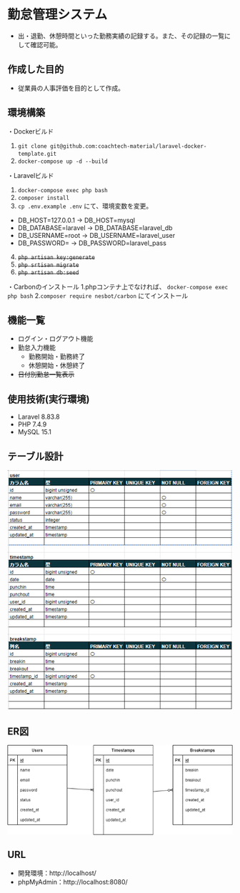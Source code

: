 # 勤怠管理システム
- 出・退勤、休憩時間といった勤務実績の記録する。また、その記録の一覧にして確認可能。

## 作成した目的
- 従業員の人事評価を目的として作成。

## 環境構築
・Dockerビルド 
1. `git clone git@github.com:coachtech-material/laravel-docker-template.git`
2. `docker-compose up -d --build`

・Laravelビルド
1. `docker-compose exec php bash`
2. `composer install`
3. `cp .env.example .env` にて、環境変数を変更。
- DB_HOST=127.0.0.1   ->  DB_HOST=mysql
- DB_DATABASE=laravel ->  DB_DATABASE=laravel_db
- DB_USERNAME=root    ->  DB_USERNAME=laravel_user
- DB_PASSWORD=        ->  DB_PASSWORD=laravel_pass
4. ~~`php artisan key:generate`~~
5. ~~`php srtisan migrate`~~
6. ~~`php artisan db:seed`~~

・Carbonのインストール
1.phpコンテナ上でなければ、 `docker-compose exec php bash`
2.`composer require nesbot/carbon` にてインストール

## 機能一覧
- ログイン・ログアウト機能
- 勤怠入力機能
  - 勤務開始・勤務終了
  - 休憩開始・休憩終了
- ~~日付別勤怠一覧表示~~

## 使用技術(実行環境)
- Laravel  8.83.8
- PHP 7.4.9
- MySQL 15.1

## テーブル設計
![ER_image](https://github.com/AgatsumaT/attendance-app/blob/main/table_detail.png)

## ER図
![ER_image](https://github.com/AgatsumaT/attendance-app/blob/main/index.png)

## URL
- 開発環境：http://localhost/
- phpMyAdmin：http://localhost:8080/